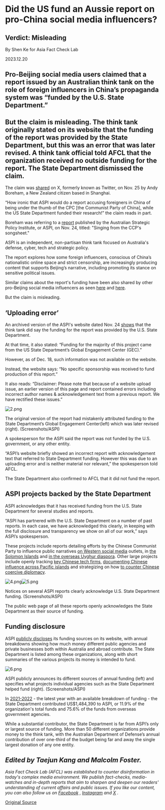 # Did the US fund an Aussie report on pro-China social media influencers?

## Verdict: Misleading

By Shen Ke for Asia Fact Check Lab

2023.12.20

## Pro-Beijing social media users claimed that a report issued by an Australian think tank on the role of foreign influencers in China’s propaganda system was “funded by the U.S. State Department.”

## But the claim is misleading. The think tank originally stated on its website that the funding of the report was provided by the State Department, but this was an error that was later revised. A think tank official told AFCL that the organization received no outside funding for the report. The State Department dismissed the claim.

The claim was [shared](https://twitter.com/AndyBxxx/status/1728302780962705716) on X, formerly known as Twitter, on Nov. 25 by Andy Boreham, a New Zealand citizen based in Shanghai.

“How ironic that ASPI would do a report accusing foreigners in China of being under the thumb of the CPC [the Communist Party of China], while the US State Department funded their research!” the claim reads in part.

Boreham was referring to a [report](https://www.aspi.org.au/report/singing-ccps-songsheet) published by the Australian Strategic Policy Institute, or ASPI, on Nov. 24, titled: "Singing from the CCP's songsheet."

ASPI is an independent, non-partisan think tank focused on Australia's defense, cyber, tech and strategic policy.

The report explores how some foreign influencers, conscious of China’s nationalistic online space and strict censorship, are increasingly producing content that supports Beijing’s narrative, including promoting its stance on sensitive political issues.

Similar claims about the report's funding have been also shared by other pro-Beijing social media influencers as seen [here](https://twitter.com/gabewildau/status/1729231057810325861) and [here](https://twitter.com/Kanthan2030/status/1729493133153693847).

But the claim is misleading.

## ‘Uploading error’

An archived version of the ASPI's website dated Nov. 24 [shows](https://web.archive.org/web/20231124114924/https://www.aspi.org.au/report/singing-ccps-songsheet) that the think tank did say the funding for the report was provided by the U.S. State Department.

At that time, it also stated: “Funding for the majority of this project came from the US State Department’s Global Engagement Center (GEC).”

However, as of Dec. 18, such information was not available on the website.

Instead, the website says: “No specific sponsorship was received to fund production of this report.”

It also reads: “Disclaimer: Please note that because of a website upload issue, an earlier version of this page and report contained errors including incorrect author names & acknowledgement text from a previous report. We have rectified these issues.”

![2.png](images/AIQU3L27KGMROVTU7PBR6PD33Y.png)

The original version of the report had mistakenly attributed funding to the State Department’s Global Engagement Center(left) which was later revised (right). (Screenshots/ASPI)

A spokesperson for the ASPI said the report was not funded by the U.S. government, or any other entity.

“ASPI’s website briefly showed an incorrect report with acknowledgement text that referred to State Department funding. However this was due to an uploading error and is neither material nor relevant,” the spokesperson told AFCL.

The State Department also confirmed to AFCL that it did not fund the report.

## ASPI projects backed by the State Department

ASPI acknowledges that it has received funding from the U.S. State Department for several studies and reports.

“ASPI has partnered with the U.S. State Department on a number of past reports. In each case, we have acknowledged this clearly, in keeping with the full disclosure and transparency we show on all of our work,” says ASPI’s spokesperson.

These projects include reports detailing efforts by the Chinese Communist Party to influence public narratives [on Western social media](https://www.aspi.org.au/report/gaming-public-opinion) outlets, in [the Solomon Islands](https://www.aspi.org.au/report/suppressing-truth-and-spreading-lies) and [in the overseas Uyghur diaspora](https://www.aspi.org.au/report/cultivating-friendly-forces). Other large projects include openly tracking [key Chinese tech firms](https://chinatechmap.aspi.org.au/#/about-aspi/), [documenting Chinese influence across Pacific islands](https://www.aspi.org.au/report/seeking-undermine-democracy-and-partnerships) and strategizing on how [to counter Chinese coercive diplomacy](https://www.aspi.org.au/report/countering-chinas-coercive-diplomacy).

![4.png](images/PQPWJMMKUXCC7LZT2KY7BSUDVI.png)![5.png](images/3CNH5XSE4CGQ6P6CDSJTSBBLAI.png)

Notices on several ASPI reports clearly acknowledge U.S. State Department funding. (Screenshots/ASPI)

The public web page of all these reports openly acknowledges the State Department as their source of funding.

## Funding disclosure

ASPI [publicly discloses](https://www.aspi.org.au/about-aspi/funding) its funding sources on its website, with annual breakdowns showing how much money different public agencies and private businesses both within Australia and abroad contribute. The State Department is listed among these organizations, along with short summaries of the various projects its money is intended to fund.

![6.png](images/GBW4ONXI5LEGNYKCIAWKNR7UIE.png)

ASPI publicly announces its different sources of annual funding (left) and specifies what projects individual agencies such as the State Department helped fund (right). (Screenshots/ASPI)

In [2021-2022](https://ad-aspi.s3.ap-southeast-2.amazonaws.com/2023-02/ASPI-Funding_2021-2022.pdf?VersionId=uBgzvRFMWrzTqZfbQldVtdteieW95Ns1) - the latest year with an available breakdown of funding - the State Department contributed US$1,484,390 to ASPI, or 11.9% of the organization's total funds and 75.6% of the funds from overseas government agencies.

While a substantial contributor, the State Department is far from ASPI’s only or largest source of funding. More than 50 different organizations provide money to the think tank, with the Australian Department of Defense’s annual contribution of over one-third of the budget being far and away the single largest donation of any one entity.

## *Edited by Taejun Kang and Malcolm Foster.*

*Asia Fact Check Lab (AFCL) was established to counter disinformation in today's complex media environment. We publish fact-checks, media-watches and in-depth reports that aim to sharpen and deepen our readers' understanding of current affairs and public issues. If you like our content, you can also follow us on*   [*Facebook*](https://www.facebook.com/asiafactchecklabcn)  *,*   [*Instagram*](https://www.instagram.com/asiafactchecklab/)   *and*   [*X*](https://twitter.com/AFCL_eng)  *.*



[Original Source](https://www.rfa.org/english/news/afcl/fact-check-china-state-department-funding-12202023154413.html)
